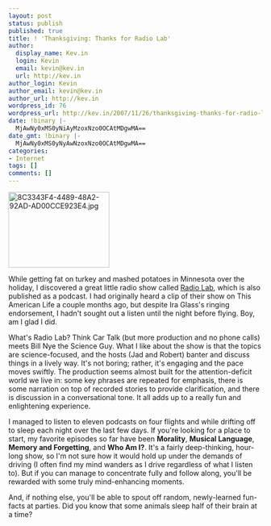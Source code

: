 ```yaml
---
layout: post
status: publish
published: true
title: ! 'Thanksgiving: Thanks for Radio Lab'
author:
  display_name: Kev.in
  login: Kevin
  email: kevin@kev.in
  url: http://kev.in
author_login: Kevin
author_email: kevin@kev.in
author_url: http://kev.in
wordpress_id: 76
wordpress_url: http://kev.in/2007/11/26/thanksgiving-thanks-for-radio-lab/
date: !binary |-
  MjAwNy0xMS0yNiAyMzoxNzo0OCAtMDgwMA==
date_gmt: !binary |-
  MjAwNy0xMS0yNyAwNzoxNzo0OCAtMDgwMA==
categories:
- Internet
tags: []
comments: []
---
```

<p><img class="alignright" src="{{ site.image_path }}/8c3343f4-4489-48a2-92ad-ad00cce923e4.jpg" alt="8C3343F4-4489-48A2-92AD-AD00CCE923E4.jpg" border="0" width="200" height="150" />
<p>While getting fat on turkey and mashed potatoes in Minnesota over the holiday, I discovered a great little radio show called <a href="http://www.wnyc.org/shows/radiolab/">Radio Lab</a>, which is also published as a podcast. I had originally heard a clip of their show on This American Life a couple months ago, but despite Ira Glass's ringing endorsement, I hadn't sought out a listen until the night before flying. Boy, am I glad I did.</p>
<p>What's Radio Lab? Think Car Talk (but more production and no phone calls) meets Bill Nye the Science Guy.  What I like about the show is that the topics are science-focused, and the hosts (Jad and Robert) banter and discuss things in a lively way. It's not boring; rather, it's engaging and the pace moves swiftly. The production seems almost built for the attention-deficit world we live in: some key phrases are repeated for emphasis, there is some narration on top of recorded stories to provide clarification, and there is discussion in a conversational tone. It all adds up to a really fun and enlightening experience.</p>
<p>I managed to listen to eleven podcasts on four flights and while drifting off to sleep each night over the last few days. If you're looking for a place to start, my favorite episodes so far have been <strong>Morality</strong>, <strong>Musical Language</strong>, <strong>Memory and Forgetting</strong>, and <strong>Who Am I?</strong>. It's a fairly deep-thinking, hour-long show, so I'm not sure how it would hold up under the demands of driving (I often find my mind wanders as I drive regardless of what I listen to). But if you can manage to concentrate fully and follow along, you'll be rewarded with some truly mind-enhancing moments.</p>
<p>And, if nothing else, you'll be able to spout off random, newly-learned fun-facts at parties. Did you know that some animals sleep half of their brain at a time?</p>
